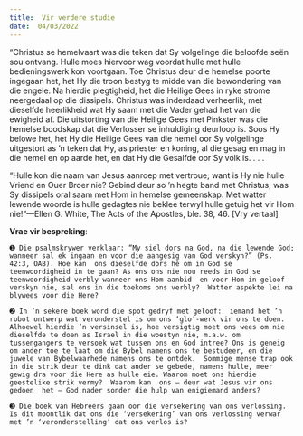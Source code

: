 ```yaml
---
title:  Vir verdere studie
date:  04/03/2022
---
```


“Christus se hemelvaart was die teken dat Sy volgelinge die beloofde seën sou ontvang. Hulle moes hiervoor wag voordat hulle met hulle  bedieningswerk kon voortgaan. Toe Christus deur die hemelse poorte ingegaan het, het Hy die troon bestyg te midde van die bewondering van die engele. Na hierdie plegtigheid, het die Heilige Gees in ryke strome neergedaal op die dissipels.  Christus was inderdaad verheerlik, met dieselfde heerlikheid wat Hy saam met die Vader gehad het van die ewigheid af. Die uitstorting van die Heilige Gees met Pinkster was die hemelse boodskap dat die Verlosser se inhuldiging deurloop is. Soos Hy belowe het, het Hy die Heilige Gees van die hemel oor Sy volgelinge uitgestort as ’n teken dat Hy, as priester en koning, al die gesag en mag in die hemel en op aarde het, en dat Hy die Gesalfde oor Sy volk is. . . .

“Hulle kon die naam van Jesus aanroep met vertroue; want is Hy nie hulle Vriend en Ouer Broer nie? Gebind deur so ’n hegte band met Christus, was Sy dissipels oral saam met Hom in hemelse gemeenskap.  Met watter lewende woorde is hulle gedagtes nie beklee terwyl hulle getuig het vir Hom nie!”—Ellen G. White, The Acts of the Apostles, ble. 38, 46. [Vry vertaal]

**Vrae vir bespreking**:

`➊ Die psalmskrywer verklaar: “My siel dors na God, na die lewende God; wanneer sal ek ingaan en voor die aangesig van God verskyn?” (Ps. 42:3, OAB). Hoe kan  ons dieselfde dors hê om in God se teenwoordigheid in te gaan? As ons ons nie nou reeds in God se teenwoordigheid verbly wanneer ons Hom aanbid  en voor Hom in geloof verskyn nie, sal ons in die toekoms ons verbly?  Watter aspekte lei na blywees voor die Here?`

`➋ In ’n sekere boek word die spot gedryf met geloof:  iemand het ’n robot ontwerp wat veronderstel is om ons ‘glo’-werk vir ons te doen. Alhoewel hierdie ’n versinsel is, hoe versigtig moet ons wees om nie dieselfde te doen as Israel in die woestyn nie, m.a.w. om tussengangers te versoek wat tussen ons en God intree? Ons is geneig om ander toe te laat om die Bybel namens ons te bestudeer, en die juwele van Bybelwaarhede namens ons te ontdek.  Sommige mense trap ook in die strik deur te dink dat ander se gebede, namens hulle, meer gewig dra voor die Here as hulle eie. Waarom moet ons hierdie geestelike strik vermy?  Waarom kan  ons – deur wat Jesus vir ons gedoen  het – God nader sonder die hulp van enigiemand anders?`

`➌ Die boek van Hebreërs gaan oor die versekering van ons verlossing. Is dit moontlik dat ons die ‘versekering’ van ons verlossing verwar met ’n ‘veronderstelling’ dat ons verlos is?  `